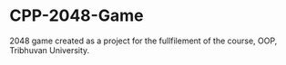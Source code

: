 # CPP-2048-Game

2048 game created as a project for the fullfilement of the course, OOP, Tribhuvan University. 
